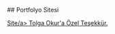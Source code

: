 ##   Portfolyo Sitesi

<a href="https://ismailsariteke.site/">Site/a>
 
Tolga Okur'a Özel Teşekkür.
 
